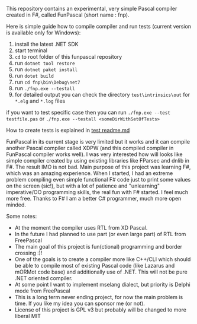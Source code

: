 This repository contains an experimental, very simple Pascal compiler created in F#, called FunPascal (short name : fnp). 

Here is simple guide how to compile compiler and run tests (current version is available only for Windows):

1. install the latest .NET SDK
2. start terminal
3. `cd` to root folder of this funpascal repository
4. run `dotnet tool restore`
5. run `dotnet paket install`
6. run `dotet build`
7. run `cd fnp\bin\Debug\net7`
8. run `./fnp.exe --testall`
9. for detailed output you can check the directory `test\intrinsics\out` for `*.elg` and `*.log` files

if you want to test specific case then you can run `./fnp.exe --test testfile.pas` or `./fnp.exe --testall <someDirWithSetOfTests>`

How to create tests is explained in [test readme.md](test\readme.md)

FunPascal in its current stage is very limited but it works and it can compile another Pascal compiler called XDPW (and this compiled compiler in FunPascal compiler works well). I was very interested how will looks like simple compiler created by using existing libraries like FParsec and dnlib in F#. The result IMO is not bad. Main purpose of this project was learning F#, which was an amazing experience. When I started, I had an extreme problem compiling even simple functional F# code just to print some values on the screen (sic!), but with a lot of patience and "unlearning" imperative/OO programming skills, the real fun with F# started. I feel much more free. Thanks to F# I am a better C# programmer, much more open minded. 

Some notes:

* At the moment the compiler uses RTL from XD Pascal.
* In the future I had planned to use part (or even large part) of RTL from FreePascal
* The main goal of this project is fun(ctional) programming and border crossing :)!
* One of the goals is to create a compiler more like C++/CLI which should be able to compile most of existing Pascal code (like Lazarus and mORMot code base) and additionally use of .NET. This will not be pure .NET oriented compiler.
* At some point I want to implement mselang dialect, but priority is Delphi mode from FreePascal
* This is a long term never ending project, for now the main problem is time. If you like my idea you can sponsor me (or not).
* License of this project is GPL v3 but probably will be changed to more liberal MIT